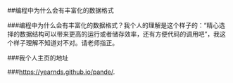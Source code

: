 ##编程中为什么会有丰富化的数据格式

###编程中为什么会有丰富化的数据格式？我个人的理解是这个样子的：“精心选择的数据结构可以带来更高的运行或者储存效率，还有方便代码的调用吧”，我这个样子理解不知道对不对。请老师指正。

###我个人主页的地址

###https://yearnds.github.io/pande/.




